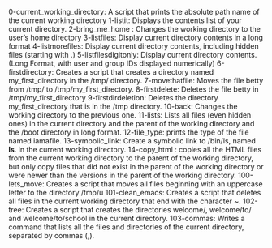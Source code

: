 0-current_working_directory: A script that prints the absolute path name of the current working directory
1-listit: Displays the contents list of your current directory.
2-bring_me_home : Changes the working directory to the user’s home directory
3-listfiles: Display current directory contents in a long format
4-listmorefiles: Display current directory contents, including hidden files (starting with .)
5-listfilesdigitonly: Display current directory contents.(Long Format, with user and group IDs displayed numerically)
6-firstdirectory: Creates a script that creates a directory named my_first_directory in the /tmp/ directory.
7-movethatfile: Moves the file betty from /tmp/ to /tmp/my_first_directory.
8-firstdelete: Deletes the file betty in /tmp/my_first_directory
9-firstdirdeletion: Deletes the directory my_first_directory that is in the /tmp directory.
10-back:  Changes the working directory to the previous one.
11-lists: Lists all files (even hidden ones) in the current directory and the parent of the working directory and the /boot directory in long format.
12-file_type: prints the type of the file named iamafile.
13-symbolic_link: Create a symbolic link to /bin/ls, named __ls__. in the current working directory.
14-copy_html : copies all the HTML files from the current working directory to the parent of the working directory, but only copy files that did not exist in the parent of the working directory or were newer than the versions in the parent of the working directory.
100-lets_move: Creates a script that moves all files beginning with an uppercase letter to the directory /tmp/u
101-clean_emacs: Creates a script that deletes all files in the current working directory that end with the character ~.
102-tree: Creates a script that creates the directories welcome/, welcome/to/ and welcome/to/school in the current directory.
103-commas: Writes a command that lists all the files and directories of the current directory, separated by commas (,).

